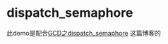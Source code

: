 # dispatch_semaphore

此demo是配合[GCD之dispatch_semaphore](http://www.helloted.com/2016/09/20/dispatch_semaphore/) 这篇博客的